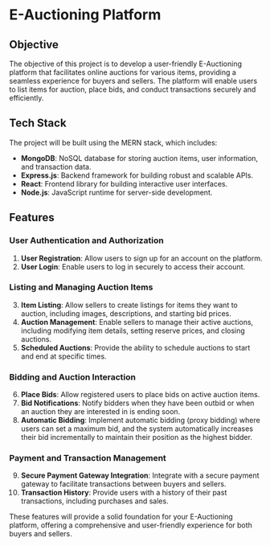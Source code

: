 # E-Auctioning Platform

## Objective

The objective of this project is to develop a user-friendly E-Auctioning platform that facilitates online auctions for various items, providing a seamless experience for buyers and sellers. The platform will enable users to list items for auction, place bids, and conduct transactions securely and efficiently.

## Tech Stack

The project will be built using the MERN stack, which includes:

- **MongoDB**: NoSQL database for storing auction items, user information, and transaction data.
- **Express.js**: Backend framework for building robust and scalable APIs.
- **React**: Frontend library for building interactive user interfaces.
- **Node.js**: JavaScript runtime for server-side development.


## Features

### User Authentication and Authorization
1. **User Registration**: Allow users to sign up for an account on the platform.
2. **User Login**: Enable users to log in securely to access their account.

### Listing and Managing Auction Items
3. **Item Listing**: Allow sellers to create listings for items they want to auction, including images, descriptions, and starting bid prices.
4. **Auction Management**: Enable sellers to manage their active auctions, including modifying item details, setting reserve prices, and closing auctions.
5. **Scheduled Auctions**: Provide the ability to schedule auctions to start and end at specific times.

### Bidding and Auction Interaction
6. **Place Bids**: Allow registered users to place bids on active auction items.
7. **Bid Notifications**: Notify bidders when they have been outbid or when an auction they are interested in is ending soon.
8. **Automatic Bidding**: Implement automatic bidding (proxy bidding) where users can set a maximum bid, and the system automatically increases their bid incrementally to maintain their position as the highest bidder.

### Payment and Transaction Management
9. **Secure Payment Gateway Integration**: Integrate with a secure payment gateway to facilitate transactions between buyers and sellers.
10. **Transaction History**: Provide users with a history of their past transactions, including purchases and sales.

These features will provide a solid foundation for your E-Auctioning platform, offering a comprehensive and user-friendly experience for both buyers and sellers.
